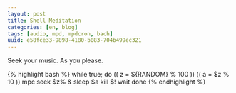```yaml
---
layout: post
title: Shell Meditation
categories: [en, blog]
tags: [audio, mpd, mpdcron, bach]
uuid: e58fce33-9898-4180-b083-704b499ec321
---
```


Seek your music. As you please.

{% highlight bash %}
    while true; do
        (( z = ${RANDOM} % 100 ))
        (( a = $z % 10 ))
        mpc seek $z% &
        sleep $a
        kill $!
        wait
    done
{% endhighlight %}
